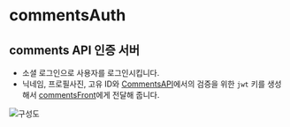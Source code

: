 # commentsAuth
## comments API 인증 서버
- 소셜 로그인으로 사용자를 로그인시킵니다.
- 닉네임, 프로필사진, 고유 ID와 [CommentsAPI](https://github.com/ynifamily3/CommentsApi)에서의 검증을 위한 `jwt` 키를 생성해서 [commentsFront](https://github.com/ynifamily3/CommentsFront)에게 전달해 줍니다.

![구성도](https://user-images.githubusercontent.com/13795765/118384245-91307900-b63f-11eb-89cb-6968811380cb.png)
